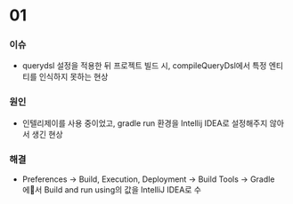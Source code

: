 # 01

### 이슈

* querydsl 설정을 적용한 뒤 프로젝트 빌드 시, compileQueryDsl에서 특정 엔티티를 인식하지 못하는 현상

### 원인

* 인텔리제이를 사용 중이었고, gradle run 환경을 Intellij IDEA로 설정해주지 않아서 생긴 현상

### 해결

* Preferences -> Build, Execution, Deployment -> Build Tools -> Gradle 에서 Build and run using의 값을 IntelliJ IDEA로 수
